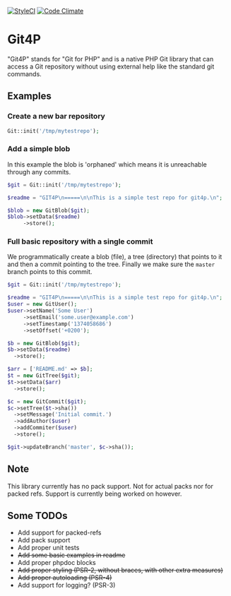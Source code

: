 [![StyleCI](https://styleci.io/repos/35836750/shield)](https://styleci.io/repos/35836750)
[![Code Climate](https://codeclimate.com/github/git4p/git4p/badges/gpa.svg)](https://codeclimate.com/github/git4p/git4p)

Git4P
=====

"Git4P" stands for "Git for PHP" and is a native PHP Git library that can access
a Git repository without using external help like the standard git commands.

Examples
--------

### Create a new bar repository

```php
Git::init('/tmp/mytestrepo');
```

### Add a simple blob

In this example the blob is 'orphaned' which means it is unreachable through any
commits.

```php
$git = Git::init('/tmp/mytestrepo');

$readme = "GIT4P\n=====\n\nThis is a simple test repo for git4p.\n";

$blob = new GitBlob($git);
$blob->setData($readme)
     ->store();
```

### Full basic repository with a single commit

We programmatically create a blob (file), a tree (directory) that points to it
and then a commit pointing to the tree. Finally we make sure the `master` branch
points to this commit.

```php
$git = Git::init('/tmp/mytestrepo');

$readme = "GIT4P\n=====\n\nThis is a simple test repo for git4p.\n";
$user = new GitUser();
$user->setName('Some User')
     ->setEmail('some.user@example.com')
     ->setTimestamp('1374058686')
     ->setOffset('+0200');

$b = new GitBlob($git);
$b->setData($readme)
  ->store();

$arr = ['README.md' => $b];
$t = new GitTree($git);
$t->setData($arr)
  ->store();

$c = new GitCommit($git);
$c->setTree($t->sha())
  ->setMessage('Initial commit.')
  ->addAuthor($user)
  ->addCommiter($user)
  ->store();

$git->updateBranch('master', $c->sha());
```

Note
----

This library currently has no pack support. Not for actual packs nor for packed
refs. Support is currently being worked on however.

Some TODOs
----------

- Add support for packed-refs
- Add pack support
- Add proper unit tests
- ~~Add some basic examples in readme~~
- Add proper phpdoc blocks
- ~~Add proper styling (PSR-2, without braces, with other extra measures)~~
- ~~Add proper autoloading (PSR-4)~~
- Add support for logging? (PSR-3)

